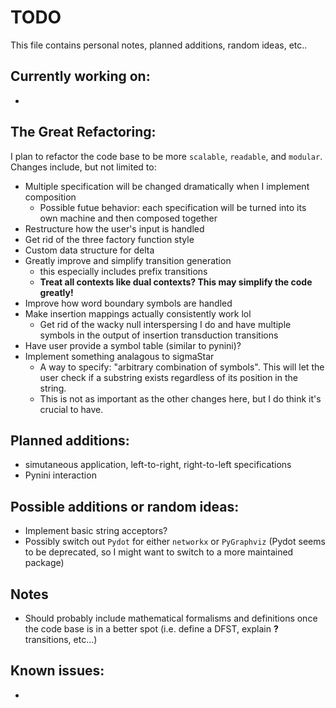 # TODO

This file contains personal notes, planned additions, random ideas, etc..

## Currently working on:

- 

## The Great Refactoring:
I plan to refactor the code base to be more `scalable`, `readable`, and `modular`. Changes include, but not limited to:
- Multiple specification will be changed dramatically when I implement composition 
    - Possible futue behavior: each specification will be turned into its own machine and then composed together
- Restructure how the user's input is handled
- Get rid of the three factory function style 
- Custom data structure for delta
- Greatly improve and simplify transition generation
    - this especially includes prefix transitions
    - **Treat all contexts like dual contexts? This may simplify the code greatly!**
- Improve how word boundary symbols are handled
- Make insertion mappings actually consistently work lol
    - Get rid of the wacky null interspersing I do and have multiple symbols in the output of insertion transduction transitions
- Have user provide a symbol table (similar to pynini)?
- Implement something analagous to sigmaStar
    - A way to specify: "arbitrary combination of symbols". This will let the user check if a substring exists regardless of its position in the string. 
    - This is not as important as the other changes here, but I do think it's crucial to have.

## Planned additions:

- simutaneous application, left-to-right, right-to-left specifications
- Pynini interaction



## Possible additions or random ideas: 

- Implement basic string acceptors?
- Possibly switch out `Pydot` for either `networkx` or `PyGraphviz` (Pydot seems to be deprecated, so I might want to switch to a more maintained package)


## Notes
- Should probably include mathematical formalisms and definitions once the code base is in a better spot (i.e. define a DFST, explain **?** transitions, etc...)

## Known issues:

- 

